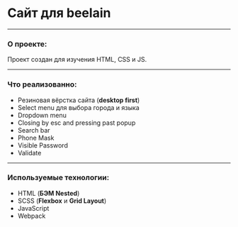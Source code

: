 # Сайт для beelain
***
### О проекте:
Проект создан для изучения HTML, CSS и JS.
***
### Что реализованно:
* Резиновая вёрстка сайта (**desktop first**)
* Select menu для выбора города и языка
* Dropdown menu
* Сlosing by esc and pressing past popup
* Search bar
* Phone Mask
* Visible Password
* Validate
***
### Используемые технологии:
* HTML (**БЭМ Nested**)
* SCSS (**Flexbox** и **Grid Layout**)  
* JavaScript
* Webpack